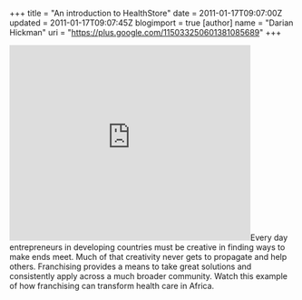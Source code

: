 +++
title = "An introduction to HealthStore"
date = 2011-01-17T09:07:00Z
updated = 2011-01-17T09:07:45Z
blogimport = true 
[author]
	name = "Darian Hickman"
	uri = "https://plus.google.com/115033250601381085689"
+++

<iframe width="425" height="344" src="http://www.youtube.com/embed/b3qbXnUFezM?fs=1" frameborder="0"></iframe>Every day entrepreneurs in developing countries must be creative in finding ways to make ends meet. Much of that creativity never gets to propagate and help others.  Franchising provides a means to take great solutions and consistently apply across a much broader community.  Watch this example of how franchising can transform health care in Africa.
